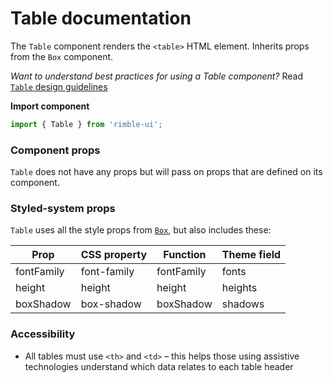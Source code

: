 # Table documentation

The `Table` component renders the `<table>` HTML element. Inherits props from the `Box` component.

_Want to understand best practices for using a Table component?_ Read [`Table` design guidelines](https://consensys.github.io/rimble-ui/?path=/story/table--design--guidelines)

**Import component**

```jsx
import { Table } from 'rimble-ui';
```

<!-- STORY -->

### Component props

`Table` does not have any props but will pass on props that are defined on its component.

### Styled-system props

`Table` uses all the style props from [`Box`](https://consensys.github.io/rimble-ui/?path=/story/components-layout-box--documentation), but also includes these:

| Prop       | CSS property | Function   | Theme field |
| ---------- | ------------ | ---------- | ----------- |
| fontFamily | font-family  | fontFamily | fonts       |
| height     | height       | height     | heights     |
| boxShadow  | box-shadow   | boxShadow  | shadows     |

### Accessibility

- All tables must use `<th>` and `<td>` – this helps those using assistive technologies understand which data relates to each table header
